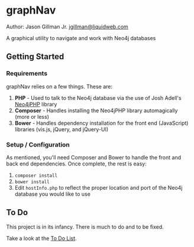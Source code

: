 graphNav
========
Author: Jason Gillman Jr. <jgillman@liquidweb.com>

A graphical utility to navigate and work with Neo4j databases

Getting Started
-------

### Requirements

graphNav relies on a few things. These are:

1. **PHP** - Used to talk to the Neo4j database via the use of Josh Adell's [Neo4jPHP](https://github.com/jadell/neo4jphp/) library
1. **Composer** - Handles installing the Neo4jPHP library automagically (more or less)
1. **Bower** - Handles dependency installation for the front end (JavaScript) libraries (vis.js, jQuery, and jQuery-UI)


### Setup / Configuration

As mentioned, you'll need Composer and Bower to handle the front and back end dependencies. Once complete, the rest is easy:

1. `composer install`
1. `bower install`
1. Edit `hostInfo.php` to reflect the proper location and port of the Neo4j database you would like to use

To Do
-----

This project is in its infancy. There is much to do and to be fixed.

Take a look at the [To Do List](https://github.com/jgillmanjr/graphNav/issues/2).
